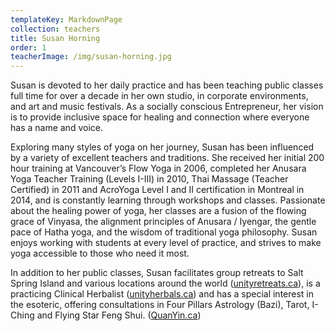 ```yaml
---
templateKey: MarkdownPage
collection: teachers
title: Susan Horning
order: 1
teacherImage: /img/susan-horning.jpg
---
```

Susan is devoted to her daily practice and has been teaching public classes full time for over a decade in her own studio, in corporate environments, and art and music festivals.  As a socially conscious Entrepreneur, her vision is to provide inclusive space for healing and connection where everyone has a name and voice.

Exploring many styles of yoga on her journey, Susan has been influenced by a variety of excellent teachers and traditions. She received her initial 200 hour training at Vancouver’s Flow Yoga in 2006, completed her Anusara Yoga Teacher Training (Levels I-III) in 2010, Thai Massage (Teacher Certified) in 2011 and AcroYoga Level I and II certification in Montreal in 2014, and is constantly learning through workshops and classes. Passionate about the healing power of yoga, her classes are a fusion of the flowing grace of Vinyasa, the alignment principles of Anusara / Iyengar, the gentle pace of Hatha yoga, and the wisdom of traditional yoga philosophy. Susan enjoys working with students at every level of practice, and strives to make yoga accessible to those who need it most.

In addition to her public classes, Susan facilitates group retreats to Salt Spring Island and various locations around the world ([unityretreats.ca](http://unityretreats.ca/)), is a practicing Clinical Herbalist ([unityherbals.ca](http://unityherbals.ca/)) and has a special interest in the esoteric, offering consultations in Four Pillars Astrology (Bazi), Tarot, I-Ching and Flying Star Feng Shui. ([QuanYin.ca](http://quanyin.ca/))
